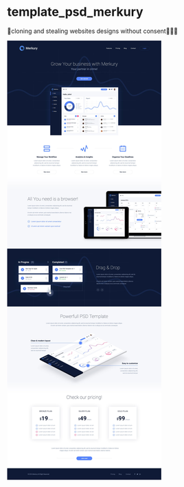 # template_psd_merkury

👀cloning and stealing websites designs without consent👀🤫🤭 

![](./immagini/templatefull.jpg)
